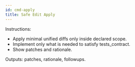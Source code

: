```yaml
---
id: cmd-apply
title: Safe Edit Apply
---
```


Instructions:
- Apply minimal unified diffs only inside declared scope.
- Implement only what is needed to satisfy tests_contract.
- Show patches and rationale.

Outputs: patches, rationale, followups.
